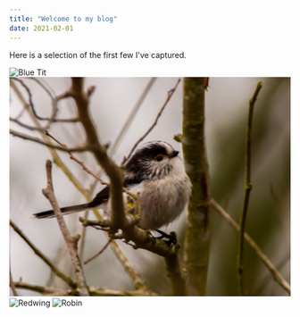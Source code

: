 ```yaml
---
title: "Welcome to my blog"
date: 2021-02-01
---
```


Here is a selection of the first few I've captured.

![Blue Tit](https://github.com/Adamjskinner/github-pages-with-jekyll/blob/87b9b6815b66eeba99e34a517862671c1e0bec53/assets/Blue%20Tit.jpg)
![Long Tailed Tit](https://github.com/Adamjskinner/github-pages-with-jekyll/blob/87b9b6815b66eeba99e34a517862671c1e0bec53/assets/Long%20Tailed%20Tit.jpg)
![Redwing](https://github.com/Adamjskinner/github-pages-with-jekyll/blob/87b9b6815b66eeba99e34a517862671c1e0bec53/assets/Redwing.JPG)
![Robin](https://github.com/Adamjskinner/github-pages-with-jekyll/blob/87b9b6815b66eeba99e34a517862671c1e0bec53/assets/Robin.JPG)

